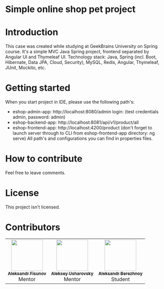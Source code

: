 <!-- the line below needs to be an empty line C: (its because kramdown isnt
     that smart and dearly wants an empty line before a heading to be able to
     display it as such, e.g. website) -->

# Simple online shop pet project

[//]: # (![Java CI]&#40;https://github.com/iluwatar/java-design-patterns/workflows/Java%20CI/badge.svg&#41;)

[//]: # ([![License MIT]&#40;https://img.shields.io/badge/license-MIT-blue.svg&#41;]&#40;https://raw.githubusercontent.com/iluwatar/java-design-patterns/master/LICENSE.md&#41;)

[//]: # ([![Lines of Code]&#40;https://sonarcloud.io/api/project_badges/measure?project=iluwatar_java-design-patterns&metric=ncloc&#41;]&#40;https://sonarcloud.io/dashboard?id=iluwatar_java-design-patterns&#41;)

[//]: # ([![Coverage]&#40;https://sonarcloud.io/api/project_badges/measure?project=iluwatar_java-design-patterns&metric=coverage&#41;]&#40;https://sonarcloud.io/dashboard?id=iluwatar_java-design-patterns&#41;)

[//]: # ([![Join the chat at https://gitter.im/iluwatar/java-design-patterns]&#40;https://badges.gitter.im/Join%20Chat.svg&#41;]&#40;https://gitter.im/iluwatar/java-design-patterns?utm_source=badge&utm_medium=badge&utm_campaign=pr-badge&utm_content=badge&#41;)

[//]: # (<!-- ALL-CONTRIBUTORS-BADGE:START - Do not remove or modify this section -->)

[//]: # ([![All Contributors]&#40;https://img.shields.io/badge/all_contributors-200-orange.svg?style=flat-square&#41;]&#40;#contributors-&#41;)

[//]: # (<!-- ALL-CONTRIBUTORS-BADGE:END -->)

[//]: # ()
[//]: # (<br/>)

[//]: # ()
[//]: # (Read in different language : [**zh**]&#40;localization/zh/README.md&#41;, [**ko**]&#40;localization/ko/README.md&#41;, [**fr**]&#40;localization/fr/README.md&#41;, [**tr**]&#40;localization/tr/README.md&#41;, [**ar**]&#40;localization/ar/README.md&#41;, [**es**]&#40;localization/es/README.md&#41;, [**pt**]&#40;localization/pt/README.md&#41;, [**id**]&#40;localization/id/README.md&#41;, [**ru**]&#40;localization/ru/README.md&#41;, [**de**]&#40;localization/de/README.md&#41;, [**ja**]&#40;localization/ja/README.md&#41;)

[//]: # ()
[//]: # (<br/>)

# Introduction

This case was created while studying at GeekBrains University on Spring course.
It's a simple MVC Java Spring project, frontend separated by Angular UI and Thymeleaf UI.
Technology stack: Java, Spring (incl. Boot, Hibernate, Data JPA, Cloud, Security), MySQL, Redis, 
Angular, Thymeleaf, JUnit, Mockito, etc.

# Getting started

When you start project in IDE, please use the following path's:
- eshop-admin-app: http://localhost:8080/admin login: (test credentials admin, password: admin)
- eshop-backend-app: http://localhost:8081/api/v1/product/all
- eshop-frontend-app: http://localhost:4200/product (don't forget to launch server through to CLI from eshop-frontend-app directory: ng serve)
All path's and configurations you can find in properties files.

# How to contribute

Feel free to leave comments.

# License

This project isn't licensed.

# Contributors

<!-- ALL-CONTRIBUTORS-LIST:START - Do not remove or modify this section -->
<!-- prettier-ignore-start -->
<!-- markdownlint-disable -->
<table>
  <tr>
    <td align="center"><a href="#https://github.com/usharik"><img src="#https://avatars.githubusercontent.com/u/15856751?v=4" width="100px;" alt=""/><br /><sub><b>Aleksandr Fisunov</b></sub></a><br />Mentor</td> 
    <td align="center"><a href="https://github.com/usharik"><img src="https://avatars.githubusercontent.com/u/15856751?v=4" width="100px;" alt=""/><br /><sub><b>Aleksey Usharovsky</b></sub></a><br />Mentor</td> 
    <td align="center"><a href="https://github.com/Aberezhnoy1980"><img src="https://avatars.githubusercontent.com/u/77555710?v=4" width="100px;" alt=""/><br /><sub><b>Aleksandr Berezhnoy</b></sub></a><br />Student</td>
  </tr>
</table>

<!-- markdownlint-restore -->
<!-- prettier-ignore-end -->

<!-- ALL-CONTRIBUTORS-LIST:END -->
